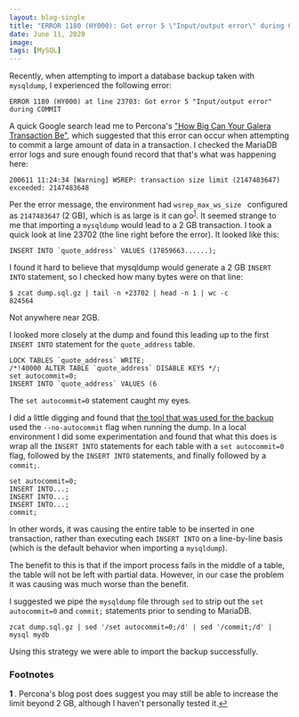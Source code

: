 ```yaml
---
layout: blog-single
title: "ERROR 1180 (HY000): Got error 5 \"Input/output error\" during COMMIT While Importing a mysqldump"
date: June 11, 2020
image: 
tags: [MySQL]
---
```


Recently, when attempting to import a database backup taken with `mysqldump`, I experienced the following error:

```
ERROR 1180 (HY000) at line 23703: Got error 5 "Input/output error" during COMMIT
```

A quick Google search lead me to Percona's ["How Big Can Your Galera Transaction Be"](https://www.percona.com/blog/2015/10/26/how-big-can-your-galera-transactions-be/), which suggested that this error can occur when attempting to commit a large amount of data in a transaction. I checked the MariaDB error logs and sure enough found record that that's what was happening here:

```
200611 11:24:34 [Warning] WSREP: transaction size limit (2147483647) exceeded: 2147483648
```

<!-- excerpt_separator -->

Per the error message, the environment had `wsrep_max_ws_size ` configured as `2147483647` (2 GB), which is as large is it can go<sup style="display: inline-block" id="a1">[1](#f1)</sup>. It seemed strange to me that importing a `mysqldump` would lead to a 2 GB transaction. I took a quick look at line 23702 (the line right before the error). It looked like this:

```
INSERT INTO `quote_address` VALUES (17859663......);
```

I found it hard to believe that mysqldump would generate a 2 GB `INSERT INTO` statement, so I checked how many bytes were on that line:

```
$ zcat dump.sql.gz | tail -n +23702 | head -n 1 | wc -c
824564
```

Not anywhere near 2GB.

I looked more closely at the dump and found this leading up to the first `INSERT INTO` statement for the `quote_address` table.

```
LOCK TABLES `quote_address` WRITE;
/*!40000 ALTER TABLE `quote_address` DISABLE KEYS */;
set autocommit=0;
INSERT INTO `quote_address` VALUES (6
```

The `set autocommit=0` statement caught my eyes.

I did a little digging and found that [the tool that was used for the backup](https://github.com/magento/ece-tools/blob/2002.0.23/src/DB/Dump.php#L52) used the `--no-autocommit` flag when running the dump. In a local environment I did some experimentation and found that what this does is wrap all the `INSERT INTO` statements for each table with a `set autocommit=0` flag, followed by the `INSERT INTO` statements, and finally followed by a `commit;`. 

```
set autocommit=0;
INSERT INTO...;
INSERT INTO...;
INSERT INTO...;
commit;
```

In other words, it was causing the entire table to be inserted in one transaction, rather than executing each `INSERT INTO` on a line-by-line basis (which is the default behavior when importing a `mysqldump`).

The benefit to this is that if the import process fails in the middle of a table, the table will not be left with partial data. However, in our case the problem it was causing was much worse than the benefit.

I suggested we pipe the `mysqldump` file through `sed` to strip out the `set autocommit=0` and `commit;` statements prior to sending to MariaDB.

```
zcat dump.sql.gz | sed '/set autocommit=0;/d' | sed '/commit;/d' | mysql mydb
```

Using this strategy we were able to import the backup successfully.

### Footnotes

<b id="f1">1 </b>. Percona's blog post does suggest you may still be able to increase the limit beyond 2 GB, although I haven't personally tested it.[↩](#a1)